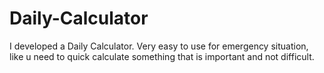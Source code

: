 # Daily-Calculator
I developed a Daily Calculator. Very easy to use for emergency situation, like u need to quick calculate something that is important and not difficult.
